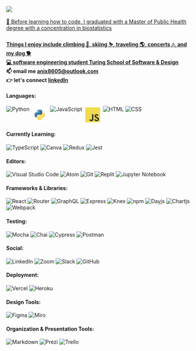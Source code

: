 <!-- <h3 align='left'>Hi there, I'm Ali <img src="https://raw.githubusercontent.com/ABSphreak/ABSphreak/master/gifs/Hi.gif" width="30px"></h3>
 -->
<!--  
 ![Sunflower Header](https://user-images.githubusercontent.com/102000070/194622610-a4330c3d-feab-4681-bdc1-bfb8c765195c.png) -->

<div align="left">
  <img src="https://github-readme-stats.vercel.app/api?username=alinix1&show_icons=true&theme=gatham&show_icons=true" width="600">
  <a href="https://github.com/mhbarton/github-readme-stats"> 
</div>
 
<p align='left' width="30px">
🌱 Before learning how to code, I graduated with a Master of Public Health degree with a concentration in biostatistics<br>
</p>

<h4 align='left'>
 Things I enjoy include climbing 🧗, skiing ⛷️, traveling 🌎, concerts 🎶, and my dog 🐕<br>
💻 software engineering student <a href='https://turing.edu'>Turing School of Software & Design</a><br>
📫 email me <a href='anix8605@gmail.com'>anix8605@outlook.com</a><br> 
👉 let's connect <a href='https://www.linkedin.com/in/ali-nix-38b9b9126/'>linkedIn</a><br>
</h4>

#### Languages: 
<p align="left" width="30px">
<img src="https://img.shields.io/badge/Python-FFD43B?style=for-the-badge&logo=python&logoColor=blue" title="Python" alt="Python" width="100" height="30">
<img src="https://raw.githubusercontent.com/github/explore/80688e429a7d4ef2fca1e82350fe8e3517d3494d/topics/python/python.png" alt="Python" height="40" style="vertical-align:top; margin:4px">
<img src="https://img.shields.io/badge/JavaScript-323330?style=for-the-badge&logo=javascript&logoColor=F7DF1E" title="JavaScript" alt="JavaScript" width="100" height="30">
<img src="https://raw.githubusercontent.com/github/explore/80688e429a7d4ef2fca1e82350fe8e3517d3494d/topics/javascript/javascript.png" alt="Javascript" height="40" style="vertical-align:top; margin:4px">
<img src="https://img.shields.io/badge/HTML5-E34F26?style=for-the-badge&logo=html5&logoColor=white" title="HTML" alt="HTML" width="100" height="30">
<img src="https://img.shields.io/badge/CSS3-1572B6?style=for-the-badge&logo=css3&logoColor=white" title="CSS" alt="CSS" width="100" height="30">
</p>

#### Currently Learning:
<p align="left">
<img src="https://img.shields.io/badge/TypeScript-007ACC?style=for-the-badge&logo=typescript&logoColor=white" title="TypeScript" alt="TypeScript" width="100" height="30">
<img src="https://img.shields.io/badge/Canva-%2300C4CC.svg?&style=for-the-badge&logo=Canva&logoColor=white" title="Canva" alt="Canva" width="100" height="30">
<img src="https://img.shields.io/badge/Redux-593D88?style=for-the-badge&logo=redux&logoColor=white" title="Redux" alt="Redux" width="100" height="30">
<img src="https://img.shields.io/badge/Jest-C21325?style=for-the-badge&logo=jest&logoColor=white" title="Jest" alt="Jest" width="100" height="30">
</p>

#### Editors:
<p align="left">
<img src="https://img.shields.io/badge/Visual_Studio_Code-0078D4?style=for-the-badge&logo=visual%20studio%20code&logoColor=white" title="Visual Studio Code" alt="Visual Studio Code" width="150" height="30">
<img src="https://img.shields.io/badge/Atom-66595C?style=for-the-badge&logo=Atom&logoColor=white" title="Atom" alt="Atom" width="100" height="30">
<img src="https://img.shields.io/badge/GIT-E44C30?style=for-the-badge&logo=git&logoColor=white" title="Git" alt="Git" width="100" height="30">
<img src="https://img.shields.io/badge/replit-667881?style=for-the-badge&logo=replit&logoColor=white" title="Replit" alt="Replit" width="100" height="30">
<img src="https://img.shields.io/badge/Jupyter-F37626.svg?&style=for-the-badge&logo=Jupyter&logoColor=white" title="Jupyter Notebook" alt="Jupyter Notebook" width="100" height="30">
</p>

#### Frameworks & Libraries: 
<p align="left">
<img src="https://img.shields.io/badge/React-20232A?style=for-the-badge&logo=react&logoColor=61DAFB" title="React" alt="React" width="100" height="30">
<img src="https://img.shields.io/badge/React_Router-CA4245?style=for-the-badge&logo=react-router&logoColor=white" title="Router" alt="Router" width="150" height="30">
<img src="https://img.shields.io/badge/Apollo%20GraphQL-311C87?&style=for-the-badge&logo=Apollo%20GraphQL&logoColor=white" title="GraphQL" alt="GraphQL" width="150" height="30">
<img src="https://img.shields.io/badge/Express.js-000000?style=for-the-badge&logo=express&logoColor=white" title="Express" alt="Express" width="100" height="30">
<img src="https://img.shields.io/badge/-knex.js-orange" title="Knex" alt="Knex" width="100" height="30">
<img src="https://img.shields.io/badge/npm-CB3837?style=for-the-badge&logo=npm&logoColor=white" title="npm" alt="npm" width="100" height="30">
<img src="https://user-images.githubusercontent.com/17680888/39081119-3057bbe2-456e-11e8-862c-646133ad4b43.png" title="Dayjs" alt="Dayjs" width="100" height="30">
<img src="https://img.shields.io/badge/chart.js-F5788D.svg?style=for-the-badge&logo=chart.js&logoColor=white" title="Chartjs" alt="Chartjs" width="100" height="30">
<img src="https://img.shields.io/badge/Webpack-8DD6F9?style=for-the-badge&logo=Webpack&logoColor=white" title="Webpack" alt="Webpack" width="100" height="30">
</p>

#### Testing:
<p align="left">
<img src="https://img.shields.io/badge/Mocha-8D6748?style=for-the-badge&logo=Mocha&logoColor=white" title="Mocha" alt="Mocha" width="100" height="30">
<img src="https://img.shields.io/badge/chai-A30701?style=for-the-badge&logo=chai&logoColor=white" title="Chai" alt="Chai" width="100" height="30">
<img src="https://img.shields.io/badge/Cypress-17202C?style=for-the-badge&logo=cypress&logoColor=white" title="Cypress" alt="Cypress" width="100" height="30">
<img src="https://img.shields.io/badge/Postman-FF6C37?style=for-the-badge&logo=Postman&logoColor=white" title="Postman" alt="Postman" width="100" height="30">
</p>
 
#### Social:
<p align="left">
<img src="https://img.shields.io/badge/LinkedIn-0077B5?style=for-the-badge&logo=linkedin&logoColor=white" title="LinkedIn" alt="LinkedIn" width="100" height="30">
<img src="https://img.shields.io/badge/Zoom-2D8CFF?style=for-the-badge&logo=zoom&logoColor=white" title="Zoom" alt="Zoom" width="100" height="30">
<img src="https://img.shields.io/badge/Slack-4A154B?style=for-the-badge&logo=slack&logoColor=white" title="Slack" alt="Slack" width="100" height="30">
<img src="https://img.shields.io/badge/GitHub-100000?style=for-the-badge&logo=github&logoColor=white" title="GitHub" alt="GitHub" width="100" height="30">
</p>

#### Deployment: 
<p align="left">
<img src="https://img.shields.io/badge/Vercel-000000?style=for-the-badge&logo=vercel&logoColor=white" title="Vercel" alt="Vercel" width="100" height="30">
<img src="https://img.shields.io/badge/Heroku-430098?style=for-the-badge&logo=heroku&logoColor=white" title="Heroku" alt="Heroku" width="100" height="30">

#### Design Tools:
<p align="left">
<img src="https://img.shields.io/badge/Figma-F24E1E?style=for-the-badge&logo=figma&logoColor=white" title="Figma" alt="Figma" width="100" height="30">
<img src="https://img.shields.io/badge/Miro-F7C922?style=for-the-badge&logo=Miro&logoColor=050036" title="Miro" alt="Miro" width="100" height="30">
</p>

#### Organization & Presentation Tools:
<p align="left">
<img src="https://img.shields.io/badge/Markdown-000000?style=for-the-badge&logo=markdown&logoColor=white" title="Markdown" alt="Markdown" width="100" height="30">
<img src="https://img.shields.io/badge/Prezi-3181FF?style=for-the-badge&logo=prezi&logoColor=white" title="Prezi" alt="Prezi" width="100" height="30">
<img src="https://img.shields.io/badge/Trello-0052CC?style=for-the-badge&logo=trello&logoColor=white" title="Trello" alt="Trello" width="100" height="30">
</p>







